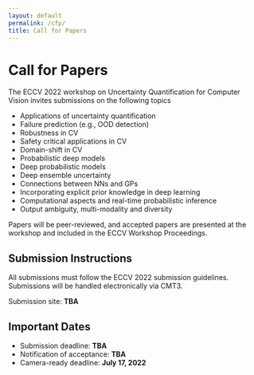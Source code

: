 ```yaml
---
layout: default
permalink: /cfp/
title: Call for Papers
---
```


# Call for Papers

The ECCV 2022 workshop on Uncertainty Quantification for Computer Vision invites submissions on the following topics
* Applications of uncertainty quantification
* Failure prediction (e.g., OOD detection)
* Robustness in CV
* Safety critical applications in CV
* Domain-shift in CV
* Probabilistic deep models
* Deep probabilistic models
* Deep ensemble uncertainty
* Connections between NNs and GPs
* Incorporating explicit prior knowledge in deep learning
* Computational aspects and real-time probabilistic inference
* Output ambiguity, multi-modality and diversity

Papers will be peer-reviewed, and accepted papers are presented at the workshop and included in the ECCV Workshop Proceedings.

## Submission Instructions

All submissions must follow the ECCV 2022 submission guidelines. Submissions will be handled electronically via CMT3.

Submission site: **TBA**

## Important Dates

* Submission deadline: **TBA**
* Notification of acceptance: **TBA**
* Camera-ready deadline: **July 17, 2022**
